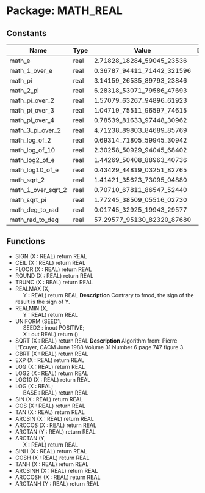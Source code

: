 # Package: MATH_REAL

## Constants

| Name               | Type | Value                       | Description |
| ------------------ | ---- | --------------------------- | ----------- |
| math_e             | real |  2.71828_18284_59045_23536  |             |
| math_1_over_e      | real |  0.36787_94411_71442_321596 |             |
| math_pi            | real |  3.14159_26535_89793_23846  |             |
| math_2_pi          | real |  6.28318_53071_79586_47693  |             |
| math_pi_over_2     | real |  1.57079_63267_94896_61923  |             |
| math_pi_over_3     | real |  1.04719_75511_96597_74615  |             |
| math_pi_over_4     | real |  0.78539_81633_97448_30962  |             |
| math_3_pi_over_2   | real |  4.71238_89803_84689_85769  |             |
| math_log_of_2      | real |  0.69314_71805_59945_30942  |             |
| math_log_of_10     | real |  2.30258_50929_94045_68402  |             |
| math_log2_of_e     | real |  1.44269_50408_88963_40736  |             |
| math_log10_of_e    | real |  0.43429_44819_03251_82765  |             |
| math_sqrt_2        | real |  1.41421_35623_73095_04880  |             |
| math_1_over_sqrt_2 | real |  0.70710_67811_86547_52440  |             |
| math_sqrt_pi       | real |  1.77245_38509_05516_02730  |             |
| math_deg_to_rad    | real |  0.01745_32925_19943_29577  |             |
| math_rad_to_deg    | real |  57.29577_95130_82320_87680 |             |
## Functions
- SIGN <font id="function_arguments">(X : REAL) </font> <font id="function_return">return REAL </font>
- CEIL <font id="function_arguments">(X : REAL) </font> <font id="function_return">return REAL </font>
- FLOOR <font id="function_arguments">(X : REAL) </font> <font id="function_return">return REAL </font>
- ROUND <font id="function_arguments">(X : REAL) </font> <font id="function_return">return REAL </font>
- TRUNC <font id="function_arguments">(X : REAL) </font> <font id="function_return">return REAL </font>
- REALMAX <font id="function_arguments">(X,<br><span style="padding-left:20px"> Y : REAL) </font> <font id="function_return">return REAL </font>
**Description**
 Contrary to fmod, the sign of the result is the sign of Y.
- REALMIN <font id="function_arguments">(X,<br><span style="padding-left:20px"> Y : REAL) </font> <font id="function_return">return REAL </font>
- UNIFORM <font id="function_arguments">(SEED1,<br><span style="padding-left:20px"> SEED2 : inout POSITIVE;<br><span style="padding-left:20px"> X : out REAL) </font> <font id="function_return">return ()</font>
- SQRT <font id="function_arguments">(X : REAL) </font> <font id="function_return">return REAL </font>
**Description**
 Algorithm from: Pierre L'Ecuyer, CACM June 1988 Volume 31 Number 6 page 747 figure 3.
- CBRT <font id="function_arguments">(X : REAL) </font> <font id="function_return">return REAL </font>
- EXP <font id="function_arguments">(X : REAL) </font> <font id="function_return">return REAL </font>
- LOG <font id="function_arguments">(X : REAL) </font> <font id="function_return">return REAL </font>
- LOG2 <font id="function_arguments">(X : REAL) </font> <font id="function_return">return REAL </font>
- LOG10 <font id="function_arguments">(X : REAL) </font> <font id="function_return">return REAL </font>
- LOG <font id="function_arguments">(X : REAL;<br><span style="padding-left:20px"> BASE : REAL) </font> <font id="function_return">return REAL </font>
- SIN <font id="function_arguments">(X : REAL) </font> <font id="function_return">return REAL </font>
- COS <font id="function_arguments">(X : REAL) </font> <font id="function_return">return REAL </font>
- TAN <font id="function_arguments">(X : REAL) </font> <font id="function_return">return REAL </font>
- ARCSIN <font id="function_arguments">(X : REAL) </font> <font id="function_return">return REAL </font>
- ARCCOS <font id="function_arguments">(X : REAL) </font> <font id="function_return">return REAL </font>
- ARCTAN <font id="function_arguments">(Y : REAL) </font> <font id="function_return">return REAL </font>
- ARCTAN <font id="function_arguments">(Y,<br><span style="padding-left:20px"> X : REAL) </font> <font id="function_return">return REAL </font>
- SINH <font id="function_arguments">(X : REAL) </font> <font id="function_return">return REAL </font>
- COSH <font id="function_arguments">(X : REAL) </font> <font id="function_return">return REAL </font>
- TANH <font id="function_arguments">(X : REAL) </font> <font id="function_return">return REAL </font>
- ARCSINH <font id="function_arguments">(X : REAL) </font> <font id="function_return">return REAL </font>
- ARCCOSH <font id="function_arguments">(X : REAL) </font> <font id="function_return">return REAL </font>
- ARCTANH <font id="function_arguments">(Y : REAL) </font> <font id="function_return">return REAL </font>
